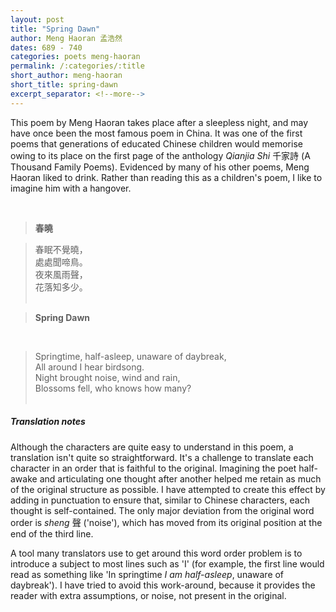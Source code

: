 ```yaml
---
layout: post
title: "Spring Dawn"
author: Meng Haoran 孟浩然
dates: 689 - 740
categories: poets meng-haoran
permalink: /:categories/:title
short_author: meng-haoran
short_title: spring-dawn
excerpt_separator: <!--more-->
---
```

This poem by Meng Haoran takes place after a sleepless night, and may have once been the most famous poem in China<!--more-->. It was one of the first poems that generations of educated Chinese children would memorise owing to its place on the first page of the anthology *Qianjia Shi* 千家詩 (A Thousand Family Poems). Evidenced by many of his other poems, Meng Haoran liked to drink. Rather than reading this as a children's poem, I like to imagine him with a hangover.
  
<br>
  
>**春曉‌**

  

>春眠不覺曉，<br>
>處處聞啼鳥。<br>
>夜來風雨聲，<br>
>花落知多少。<br> <br>

>**Spring Dawn**
<br>      
    
>Springtime, half-asleep, unaware of daybreak, <br>
>All around I hear birdsong. <br>
>Night brought noise, wind and rain, <br>
>Blossoms fell, who knows how many? <br><br>

##### Translation notes

Although the characters are quite easy to understand in this poem, a translation isn't quite so straightforward.  It's a challenge to translate each character in an order that is faithful to the original. Imagining the poet half-awake and articulating one thought after another helped me retain as much of the original structure as possible. I have attempted to create this effect by adding in punctuation to ensure that, similar to Chinese characters, each thought is self-contained. The only major deviation from the original word order is *sheng* 聲 ('noise'), which has moved from its original position at the end of the third line. 

A tool many translators use to get around this word order problem is to introduce a subject to most lines such as 'I' (for example, the first line would read as something like 'In springtime *I am half-asleep*, unaware of daybreak'). I have tried to avoid this work-around, because it provides the reader with extra assumptions, or noise, not present in the original.